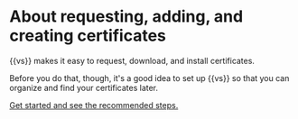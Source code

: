# About requesting, adding, and creating certificates

{{vs}} makes it easy to request, download, and install certificates.

Before you do that, though, it's a good idea to set up {{vs}} so that you can organize and find your certificates later.

[Get started and see the recommended steps.](requesting-downloading-installing-certificates.md)
